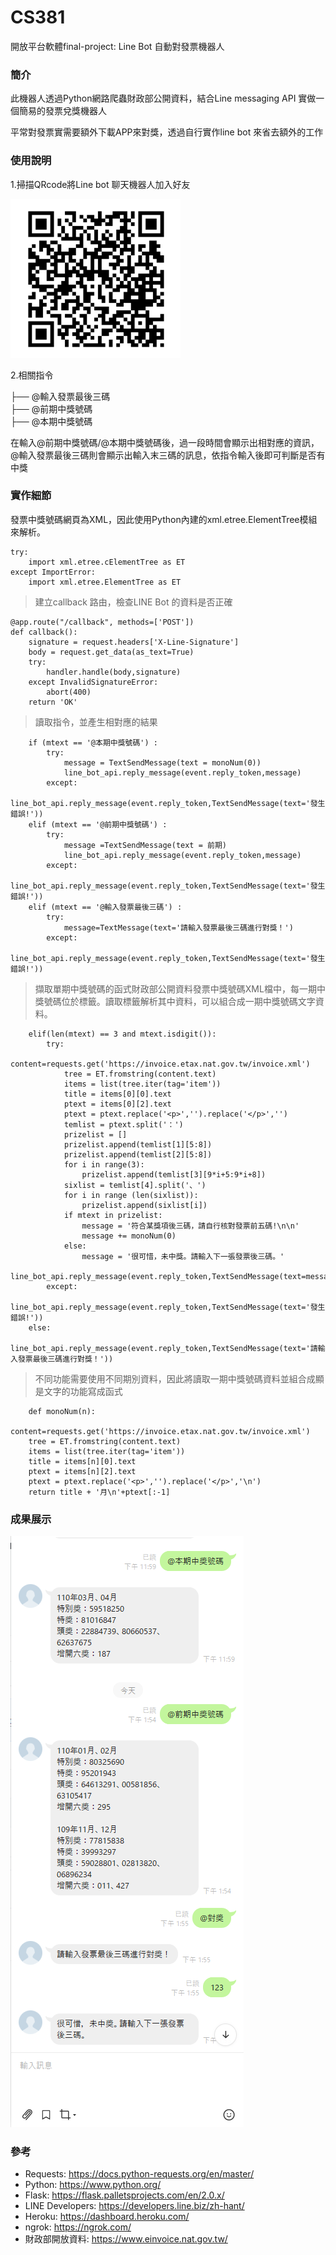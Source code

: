 # CS381

開放平台軟體final-project: Line Bot 自動對發票機器人

### 簡介
此機器人透過Python網路爬蟲財政部公開資料，結合Line messaging API 實做一個簡易的發票兌獎機器人

平常對發票實需要額外下載APP來對獎，透過自行實作line bot 來省去額外的工作

### 使用說明
1.掃描QRcode將Line bot 聊天機器人加入好友

![image](https://github.com/1073303/CS381/blob/main/QRcode.png)

2.相關指令

├── @輸入發票最後三碼           
├── @前期中獎號碼              
├── @本期中獎號碼

在輸入@前期中獎號碼/@本期中獎號碼後，過一段時間會顯示出相對應的資訊，@輸入發票最後三碼則會顯示出輸入末三碼的訊息，依指令輸入後即可判斷是否有中獎

### 實作細節

發票中獎號碼網頁為XML，因此使用Python內建的xml.etree.ElementTree模組來解析。

```
try:
    import xml.etree.cElementTree as ET
except ImportError:
    import xml.etree.ElementTree as ET 
```
> 建立callback 路由，檢查LINE Bot 的資料是否正確

```
@app.route("/callback", methods=['POST'])
def callback():
    signature = request.headers['X-Line-Signature']
    body = request.get_data(as_text=True)
    try:
        handler.handle(body,signature)
    except InvalidSignatureError:
        abort(400)
    return 'OK'
```

> 讀取指令，並產生相對應的結果

```
    if (mtext == '@本期中獎號碼') :
        try:
            message = TextSendMessage(text = monoNum(0))
            line_bot_api.reply_message(event.reply_token,message)
        except:
            line_bot_api.reply_message(event.reply_token,TextSendMessage(text='發生錯誤!')) 
    elif (mtext == '@前期中獎號碼') :
        try:
            message =TextSendMessage(text = 前期)
            line_bot_api.reply_message(event.reply_token,message)
        except:
            line_bot_api.reply_message(event.reply_token,TextSendMessage(text='發生錯誤!'))        
    elif (mtext == '@輸入發票最後三碼') :      
        try:
            message=TextMessage(text='請輸入發票最後三碼進行對獎！')
        except:
             line_bot_api.reply_message(event.reply_token,TextSendMessage(text='發生錯誤!'))  
```

> 擷取單期中獎號碼的函式財政部公開資料發票中獎號碼XML檔中，每一期中獎號碼位於<item>標籤。讀取<item>標籤解析其中資料，可以組合成一期中獎號碼文字資料。
    
```
    elif(len(mtext) == 3 and mtext.isdigit()):            
        try:
            content=requests.get('https://invoice.etax.nat.gov.tw/invoice.xml')           
            tree = ET.fromstring(content.text) 
            items = list(tree.iter(tag='item'))
            title = items[0][0].text
            ptext = items[0][2].text
            ptext = ptext.replace('<p>','').replace('</p>','')
            temlist = ptext.split('：')
            prizelist = []
            prizelist.append(temlist[1][5:8])
            prizelist.append(temlist[2][5:8])
            for i in range(3):
                prizelist.append(temlist[3][9*i+5:9*i+8])
            sixlist = temlist[4].split('、')
            for i in range (len(sixlist)):
                prizelist.append(sixlist[i])
            if mtext in prizelist:
                message = '符合某獎項後三碼，請自行核對發票前五碼!\n\n'
                message += monoNum(0)
            else:
                message = '很可惜，未中獎。請輸入下一張發票後三碼。'
            line_bot_api.reply_message(event.reply_token,TextSendMessage(text=message))
        except:
            line_bot_api.reply_message(event.reply_token,TextSendMessage(text='發生錯誤!'))
    else:
          line_bot_api.reply_message(event.reply_token,TextSendMessage(text='請輸入發票最後三碼進行對獎！'))
```
    
>不同功能需要使用不同期別資料，因此將讀取一期中獎號碼資料並組合成顯是文字的功能寫成函式
```
    def monoNum(n):
    content=requests.get('https://invoice.etax.nat.gov.tw/invoice.xml')           
    tree = ET.fromstring(content.text) 
    items = list(tree.iter(tag='item'))
    title = items[n][0].text
    ptext = items[n][2].text
    ptext = ptext.replace('<p>','').replace('</p>','\n')
    return title + '月\n'+ptext[:-1]
```
### 成果展示
![image](https://github.com/1073303/CS381/blob/main/Output.png)    
        
### 參考    
- Requests: https://docs.python-requests.org/en/master/
- Python: https://www.python.org/
- Flask: https://flask.palletsprojects.com/en/2.0.x/
- LINE Developers: https://developers.line.biz/zh-hant/
- Heroku: https://dashboard.heroku.com/    
- ngrok: https://ngrok.com/
- 財政部開放資料: https://www.einvoice.nat.gov.tw/
    
    
    
    
    
    
    
    
    
    
    
    
    
    
    
    
    
    
    
    
    
    
    

